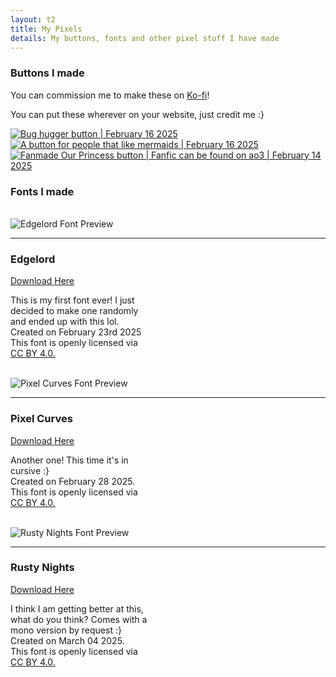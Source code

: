 ```yaml
---
layout: t2
title: My Pixels
details: My buttons, fonts and other pixel stuff I have made
---
```


### Buttons I made
You can commission me to make these on [Ko-fi](https://ko-fi.com/c/90dd0bfd7d)! 

You can put these wherever on your website, just credit me :}

<div class="box2">
<div class="gallery">
        <a class="hidden" href="/2pix/bugsarecute.webp" data-caption=" Bug hugger button | February 16 2025">
            <img class="thumb" src="/2pix/bugsarecute.webp" alt=" Bug hugger button | February 16 2025">
        </a>
        <a class="hidden" href="/2pix/mermaidlover.webp" data-caption=" A button for people that like mermaids | February 16 2025">
            <img class="thumb" src="/2pix/mermaidlover.webp" alt=" A button for people that like mermaids | February 16 2025">
        </a>
        <a class="hidden" href="/2pix/ourprincess.webp" data-caption=" Fanmade Our Princess button | Fanfic can be found on ao3 | February 14 2025">
            <img class="thumb" src="/2pix/ourprincess.webp" alt=" Fanmade Our Princess button | Fanfic can be found on ao3 | February 14 2025">
        </a>
</div>
</div>

### Fonts I made
<br>
<div class="box2">
    <div class="rflex">
        <img class="fnt" src="/2fntprvw/edgelord.webp" alt="Edgelord Font Preview">
        <hr class="vr">
        <div class="rcont" style="width:45%;">
            <h3>Edgelord</h3>
            <a href="https://ko-fi.com/s/3396c5886a">Download Here</a>
            <p>This is my first font ever! I just decided to make one randomly and ended up with this lol. 
            <br>
            Created on February 23rd 2025
            <br>
            This font is openly licensed via <a href="https://creativecommons.org/licenses/by/4.0/">CC BY 4.0.</a></p>
        </div>
    </div>
</div>
<br>
<div class="box2">
    <div class="rflex">
        <img class="fnt" src="/2fntprvw/pixelcurves.webp" alt="Pixel Curves Font Preview">
        <hr class="vr">
        <div class="rcont" style="width:45%;">
            <h3>Pixel Curves</h3>
            <a href="https://ko-fi.com/s/7a1fa61517">Download Here</a>
            <p>Another one! This time it's in cursive :}
            <br> 
            Created on February 28 2025. 
            <br>
            This font is openly licensed via <a href="https://creativecommons.org/licenses/by/4.0/">CC BY 4.0.</a></p>
        </div>
    </div>
</div>
<br>
<div class="box2">
    <div class="rflex">
        <img class="fnt" src="/2fntprvw/rustynights.webp" alt="Rusty Nights Font Preview">
        <hr class="vr">
        <div class="rcont" style="width:45%;">
            <h3>Rusty Nights</h3>
            <a href="https://ko-fi.com/s/5ab3449739">Download Here</a>
            <p>I think I am getting better at this, what do you think? Comes with a mono version by request :}
            <br> 
            Created on March 04 2025. 
            <br>
            This font is openly licensed via <a href="https://creativecommons.org/licenses/by/4.0/">CC BY 4.0.</a></p>
        </div>
    </div>
</div>

<link rel="stylesheet" href="/1stylescripts/baguetteBox.alt.css">
<script src="/1stylescripts/baguetteBox.min.js" charset="utf-8"></script>
<script type="text/javascript">
    window.addEventListener('load', function() { baguetteBox.run('.gallery');});
</script>